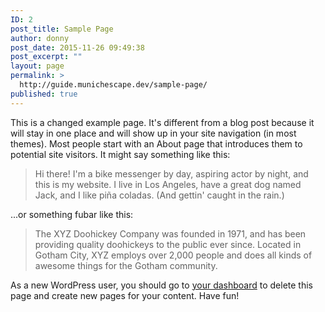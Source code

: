```yaml
---
ID: 2
post_title: Sample Page
author: donny
post_date: 2015-11-26 09:49:38
post_excerpt: ""
layout: page
permalink: >
  http://guide.munichescape.dev/sample-page/
published: true
---
```

This is a changed example page. It's different from a blog post because it will stay in one place and will show up in your site navigation (in most themes). Most people start with an About page that introduces them to potential site visitors. It might say something like this:

<blockquote>Hi there! I'm a bike messenger by day, aspiring actor by night, and this is my website. I live in Los Angeles, have a great dog named Jack, and I like pi&#241;a coladas. (And gettin' caught in the rain.)</blockquote>

...or something fubar like this:

<blockquote>The XYZ Doohickey Company was founded in 1971, and has been providing quality doohickeys to the public ever since. Located in Gotham City, XYZ employs over 2,000 people and does all kinds of awesome things for the Gotham community.</blockquote>

As a new WordPress user, you should go to <a href="http://guide.munichescape.dev/wp-admin/">your dashboard</a> to delete this page and create new pages for your content. Have fun!